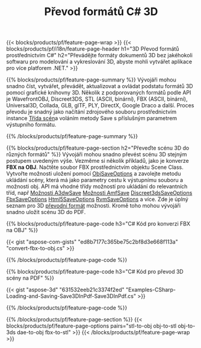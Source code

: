 ﻿---
title: Převod formátů C# 3D
url: /cs/net/conversion/
description: Převeďte formáty 3D 3ds 3mf amf ase att dae drc dxf fbx gltf jt obj ply rvm stl u3d usdz usd vrml x pomocí několika řádků kódu C# prostřednictvím knihovny .NET.
---
{{< blocks/products/pf/feature-page-wrap >}}
{{< blocks/products/pf/i18n/feature-page-header h1="3D Převod formátů prostřednictvím C#" h2="Převádějte formáty dokumentů 3D bez jakéhokoli softwaru pro modelování a vykreslování 3D, abyste mohli vytvářet aplikace pro více platforem .NET." >}}

{{% blocks/products/pf/feature-page-summary %}}
Vývojáři mohou snadno číst, vytvářet, převádět, aktualizovat a ovládat podstatu formátů 3D pomocí grafické knihovny 3D. Několik z podporovaných formátů podle API je WavefrontOBJ, Discreet3DS, STL (ASCII, binární), FBX (ASCII, binární), Universal3D, Collada, GLB, glTF, PLY, DirectX, Google Draco a další. Proces převodu je snadný jako načítání zdrojového souboru prostřednictvím instance [Třída scén](https://apireference.aspose.com/3d/net/aspose.threed/scene)a voláním metody Save s příslušným parametrem výstupního formátu.

{{% /blocks/products/pf/feature-page-summary %}}

{{% blocks/products/pf/feature-page-section h2="Převeďte scénu 3D do různých formátů" %}}
Vývojáři mohou snadno převést scénu 3D stejným postupem uvedeným výše. Vezměme si několik příkladů, jako je konverze **FBX na OBJ**. Načtěte soubor FBX prostřednictvím objektu Scene Class. Vytvořte možnosti uložení pomocí [ObjSaveOptions](https://apireference.aspose.com/3d/net/aspose.threed.formats/objsaveoptions) a zavolejte metodu ukládání scény, která má jako parametry cestu k výstupnímu souboru a možnosti obj. API má vhodné třídy možností pro ukládání do relevantních tříd, např [Možnosti A3dwSave](https://apireference.aspose.com/3d/net/aspose.threed.formats/a3dwsaveoptions) [Možnosti AmfSave](https://apireference.aspose.com/3d/net/aspose.threed.formats/amfsaveoptions) [Discreet3dsSaveOptions](https://apireference.aspose.com/3d/net/aspose.threed.formats/discreet3dssaveoptions) [FbxSaveOptions](https://apireference.aspose.com/3d/net/aspose.threed.formats/fbxsaveoptions) [Html5SaveOptions](https://apireference.aspose.com/3d/net/aspose.threed.formats/html5saveoptions) [RvmSaveOptions](https://apireference.aspose.com/3d/net/aspose.threed.formats/rvmsaveoptions) a více. Zde je úplný seznam pro 3D [převodní formát](https://apireference.aspose.com/3d/net/aspose.threed.formats) možnosti. Kromě toho mohou vývojáři snadno uložit scénu 3D do PDF.

{{% blocks/products/pf/feature-page-code h3="C# Kód pro konverzi FBX na OBJ" %}}

{{< gist "aspose-com-gists" "ed8b7177c365be75c2bf8d3e668f113a" "convert-fbx-to-obj.cs" >}}

{{% /blocks/products/pf/feature-page-code %}}

{{% blocks/products/pf/feature-page-code h3="C# Kód pro převod 3D scény na PDF" %}}

{{< gist "aspose-3d" "631532eeb21c3374f2ed" "Examples-CSharp-Loading-and-Saving-Save3DInPdf-Save3DInPdf.cs" >}}

{{% /blocks/products/pf/feature-page-code %}}


{{% /blocks/products/pf/feature-page-section %}}
{{< blocks/products/pf/feature-page-options pairs="stl-to-obj obj-to-stl obj-to-3ds dae-to-obj fbx-to-stl" >}}
{{< /blocks/products/pf/feature-page-wrap >}}
